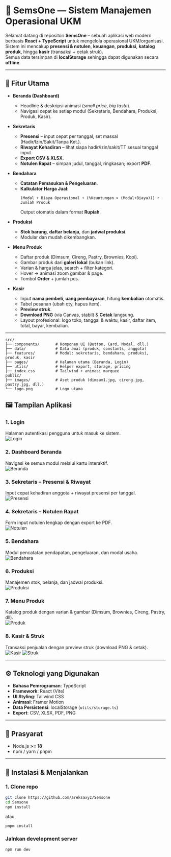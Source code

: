 # 💼 SemsOne — Sistem Manajemen Operasional UKM

Selamat datang di repositori **SemsOne** – sebuah aplikasi web modern berbasis **React + TypeScript** untuk mengelola operasional UKM/organisasi.  
Sistem ini mencakup **presensi & notulen**, **keuangan**, **produksi**, **katalog produk**, hingga **kasir** (transaksi + cetak struk).  
Semua data tersimpan di **localStorage** sehingga dapat digunakan secara **offline**.

---

## 🎯 Fitur Utama

* **Beranda (Dashboard)**
  * Headline & deskripsi animasi (*small price, big taste*).
  * Navigasi cepat ke setiap modul (Sekretaris, Bendahara, Produksi, Produk, Kasir).

* **Sekretaris**
  * **Presensi** – input cepat per tanggal, set massal (Hadir/Izin/Sakit/Tanpa Ket.).
  * **Riwayat Kehadiran** – lihat siapa hadir/izin/sakit/TT sesuai tanggal input.
  * **Export CSV & XLSX**.
  * **Notulen Rapat** – simpan judul, tanggal, ringkasan; export **PDF**.

* **Bendahara**
  * **Catatan Pemasukan & Pengeluaran**.
  * **Kalkulator Harga Jual**:  
    ```
    (Modal + Biaya Operasional + (%Keuntungan × (Modal+Biaya))) ÷ Jumlah Produk
    ```
    Output otomatis dalam format **Rupiah**.

* **Produksi**
  * **Stok barang**, **daftar belanja**, dan **jadwal produksi**.
  * Modular dan mudah dikembangkan.

* **Menu Produk**
  * Daftar produk (Dimsum, Cireng, Pastry, Brownies, Kopi).
  * Gambar produk dari **galeri lokal** (bukan link).
  * Varian & harga jelas, search + filter kategori.
  * Hover → animasi zoom gambar & page.
  * Tombol **Order** + jumlah pcs.

* **Kasir**
  * Input **nama pembeli**, **uang pembayaran**, hitung **kembalian** otomatis.
  * Tabel pesanan (ubah qty, hapus item).
  * **Preview struk**.
  * **Download PNG** (via Canvas, stabil) & **Cetak** langsung.
  * Layout profesional: logo toko, tanggal & waktu, kasir, daftar item, total, bayar, kembalian.

---
```plaintext
src/
├── components/       # Komponen UI (Button, Card, Modal, dll.)
├── data/             # Data awal (produk, constants, anggota)
├── features/         # Modul: sekretaris, bendahara, produksi, produk, kasir
├── pages/            # Halaman utama (Beranda, Login)
├── utils/            # Helper export, storage, pricing
├── index.css         # Tailwind + animasi marquee
public/
├── images/           # Aset produk (dimsum1.jpg, cireng.jpg, pastry.jpg, dll.)
└── logo.png          # Logo utama
```


## 🖼️ Tampilan Aplikasi

### 1. Login
Halaman autentikasi pengguna untuk masuk ke sistem.  
![Login](semsone/login.png)

### 2. Dashboard Beranda
Navigasi ke semua modul melalui kartu interaktif.  
![Beranda](semsone/beranda.png)

### 3. Sekretaris – Presensi & Riwayat
Input cepat kehadiran anggota + riwayat presensi per tanggal.  
![Presensi](semsone/sekretaris.png)

### 4. Sekretaris – Notulen Rapat
Form input notulen lengkap dengan export ke PDF.  
![Notulen](semsone/sekretaris1.png)

### 5. Bendahara
Modul pencatatan pendapatan, pengeluaran, dan modal usaha.  
![Bendahara](semsone/bendahara.png)

### 6. Produksi
Manajemen stok, belanja, dan jadwal produksi.  
![Produksi](semsone/produksi.png)

### 7. Menu Produk
Katalog produk dengan varian & gambar (Dimsum, Brownies, Cireng, Pastry, dll).  
![Produk](semsone/menuproduk.png)

### 8. Kasir & Struk
Transaksi penjualan dengan preview struk (download PNG & cetak).  
![Kasir](semsone/kasir.png)
![Struk](semsone/struk.png)


---

## ⚙️ Teknologi yang Digunakan

* **Bahasa Pemrograman**: TypeScript
* **Framework**: React (Vite)
* **UI Styling**: Tailwind CSS
* **Animasi**: Framer Motion
* **Data Persistensi**: localStorage (`utils/storage.ts`)
* **Export**: CSV, XLSX, PDF, PNG

---

## 🔧 Prasyarat

* Node.js **>= 18**
* npm / yarn / pnpm

---

## 🚀 Instalasi & Menjalankan

### 1. Clone repo
```bash
git clone https://github.com/areksaxyz/Semsone
cd Semsone
npm install
```
atau
```
pnpm install
```
### Jalnkan development server
```
npm run dev
```


